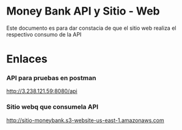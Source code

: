 # Money Bank API y Sitio - Web
Este documento es para dar constacia de que el sitio web realiza el respectivo consumo de la API

# Enlaces

### API para pruebas en postman
http://3.238.121.59:8080/api


### Sitio webq que consumela API
http://sitio-moneybank.s3-website-us-east-1.amazonaws.com
